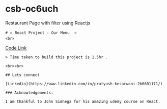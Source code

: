 # csb-oc6uch
Restaurant Page with filter using Reactjs


    # ⭐ React Project - Our Menu  ⭐
    <br>
  [Code Link](https://codesandbox.io/s/react-project-5-restaurant-oc6uch)
    <br>

    > Time taken to build this project is 1.5hr .

    <br><br>

    ## Lets connect

    [Linkedin](https://www.linkedin.com/in/pratyush-kesarwani-2b6601171/)

    ### Acknowledgements:

    I am thankful to John Simhega for his amazing udemy course on React. 
